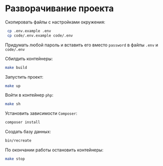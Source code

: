 # Разворачивание проекта

Скопировать файлы с настройками окружения:
```bash
 cp .env.example .env
 cp code/.env.example code/.env
```
Придумать любой пароль и вставить его вместо `password` в файлы `.env` и `code/.env`

Сбилдить контейнеры:
```bash
make build
```

Запустить проект:
```bash
make up
```
Войти в контейнер `php`:
```bash
make sh
```
Установить зависимости `Composer`:
```bash
composer install
```
Создать базу данных:
```bash
bin/recreate 
```
По окончании работы остановить контейнеры:
```bash
make stop
```
